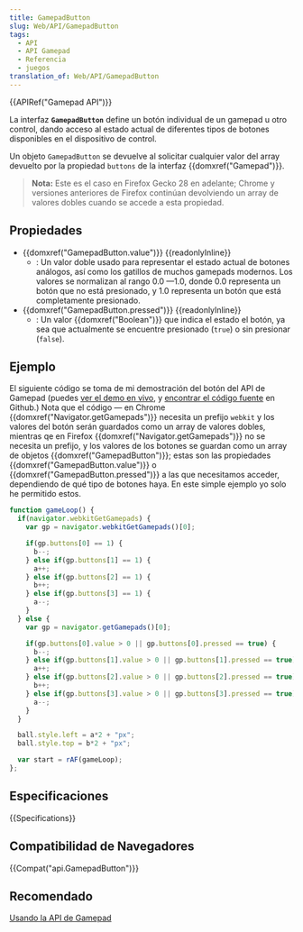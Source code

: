 ```yaml
---
title: GamepadButton
slug: Web/API/GamepadButton
tags:
  - API
  - API Gamepad
  - Referencia
  - juegos
translation_of: Web/API/GamepadButton
---
```


{{APIRef("Gamepad API")}}

La interfaz **`GamepadButton`** define un botón individual de un gamepad u otro control, dando acceso al estado actual de diferentes tipos de botones disponibles en el dispositivo de control.

Un objeto `GamepadButton` se devuelve al solicitar cualquier valor del array devuelto por la propiedad `buttons` de la interfaz {{domxref("Gamepad")}}.

> **Nota:** Este es el caso en Firefox Gecko 28 en adelante; Chrome y versiones anteriores de Firefox continúan devolviendo un array de valores dobles cuando se accede a esta propiedad.

## Propiedades

- {{domxref("GamepadButton.value")}} {{readonlyInline}}
  - : Un valor doble usado para representar el estado actual de botones análogos, así como los gatillos de muchos gamepads modernos. Los valores se normalizan al rango 0.0 —1.0, donde 0.0 representa un botón que no está presionado, y 1.0 representa un botón que está completamente presionado.
- {{domxref("GamepadButton.pressed")}} {{readonlyInline}}
  - : Un valor {{domxref("Boolean")}} que indica el estado el botón, ya sea que actualmente se encuentre presionado (`true`) o sin presionar (`false`).

## Ejemplo

El siguiente código se toma de mi demostración del botón del API de Gamepad (puedes [ver el demo en vivo](http://chrisdavidmills.github.io/gamepad-buttons/), y [encontrar el código fuente](https://github.com/chrisdavidmills/gamepad-buttons/tree/master) en Github.) Nota que el código — en Chrome {{domxref("Navigator.getGamepads")}} necesita un prefijo `webkit` y los valores del botón serán guardados como un array de valores dobles, mientras qe en Firefox {{domxref("Navigator.getGamepads")}} no se necesita un prefijo, y los valores de los botones se guardan como un array de objetos {{domxref("GamepadButton")}}; estas son las propiedades {{domxref("GamepadButton.value")}} o {{domxref("GamepadButton.pressed")}} a las que necesitamos acceder, dependiendo de qué tipo de botones haya. En este simple ejemplo yo solo he permitido estos.

```js
function gameLoop() {
  if(navigator.webkitGetGamepads) {
    var gp = navigator.webkitGetGamepads()[0];

    if(gp.buttons[0] == 1) {
      b--;
    } else if(gp.buttons[1] == 1) {
      a++;
    } else if(gp.buttons[2] == 1) {
      b++;
    } else if(gp.buttons[3] == 1) {
      a--;
    }
  } else {
    var gp = navigator.getGamepads()[0];

    if(gp.buttons[0].value > 0 || gp.buttons[0].pressed == true) {
      b--;
    } else if(gp.buttons[1].value > 0 || gp.buttons[1].pressed == true) {
      a++;
    } else if(gp.buttons[2].value > 0 || gp.buttons[2].pressed == true) {
      b++;
    } else if(gp.buttons[3].value > 0 || gp.buttons[3].pressed == true) {
      a--;
    }
  }

  ball.style.left = a*2 + "px";
  ball.style.top = b*2 + "px";

  var start = rAF(gameLoop);
};
```

## Especificaciones

{{Specifications}}

## Compatibilidad de Navegadores

{{Compat("api.GamepadButton")}}

## Recomendado

[Usando la API de Gamepad](/es/docs/Web/Guide/API/Gamepad)
